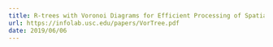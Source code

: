 ```yaml
---
title: R-trees with Voronoi Diagrams for Efficient Processing of Spatial Nearest Neighbor Querie (pdf)
url: https://infolab.usc.edu/papers/VorTree.pdf
date: 2019/06/06
---
```

